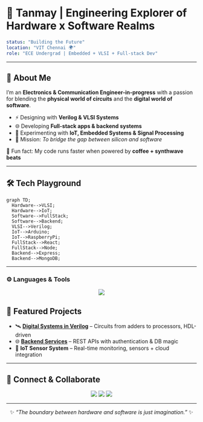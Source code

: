 # 🚀 Tanmay | Engineering Explorer of Hardware x Software Realms  

```yaml
status: "Building the Future"
location: "VIT Chennai 🌍"
role: "ECE Undergrad | Embedded + VLSI + Full-stack Dev"
```

---

## 👾 About Me  
I’m an **Electronics & Communication Engineer-in-progress** with a passion for blending the **physical world of circuits** and the **digital world of software**.  

- ⚡ Designing with **Verilog & VLSI Systems**  
- 🌐 Developing **Full-stack apps & backend systems**  
- 📡 Experimenting with **IoT, Embedded Systems & Signal Processing**  
- 🎯 Mission: *To bridge the gap between silicon and software*  

🧠 Fun fact: My code runs faster when powered by **coffee + synthwave beats**  

---

## 🛠️ Tech Playground  

```mermaid
graph TD;
  Hardware-->VLSI;
  Hardware-->IoT;
  Software-->FullStack;
  Software-->Backend;
  VLSI-->Verilog;
  IoT-->Arduino;
  IoT-->RaspberryPi;
  FullStack-->React;
  FullStack-->Node;
  Backend-->Express;
  Backend-->MongoDB;
```

---

### ⚙️ Languages & Tools  
<p align="center">
  <img src="https://skillicons.dev/icons?i=java,js,ts,c,cpp,python,verilog,react,nodejs,express,mongodb,arduino,raspberrypi,git,vscode,linux&theme=dark" />
</p>


## 📂 Featured Projects  

- 🛰 **[Digital Systems in Verilog](https://github.com/Vitiantanmay/)** – Circuits from adders to processors, HDL-driven  
- 🌐 **[Backend Services](https://github.com/Vitiantanmay/backend)** – REST APIs with authentication & DB magic  
- 🔗 **IoT Sensor System** – Real-time monitoring, sensors + cloud integration  

---

## 🌌 Connect & Collaborate  

<p align="center">
  <a href="https://www.linkedin.com/in/Vitiantanmay/"><img src="https://skillicons.dev/icons?i=linkedin"/></a>
  <a href="mailto:your.tanmaygalav@gmail.com"><img src="https://skillicons.dev/icons?i=gmail"/></a>
  <a href="https://github.com/Vitiantanmay"><img src="https://skillicons.dev/icons?i=github"/></a>
</p>

---

<div align="center">

✨ *“The boundary between hardware and software is just imagination.”* ✨  

